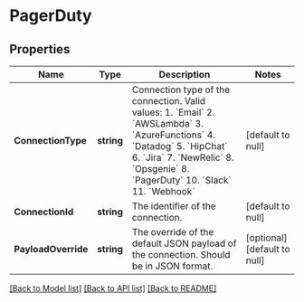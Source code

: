 # PagerDuty

## Properties
Name | Type | Description | Notes
------------ | ------------- | ------------- | -------------
**ConnectionType** | **string** | Connection type of the connection. Valid values:   1.  &#x60;Email&#x60;   2.  &#x60;AWSLambda&#x60;   3.  &#x60;AzureFunctions&#x60;   4.  &#x60;Datadog&#x60;   5.  &#x60;HipChat&#x60;   6.  &#x60;Jira&#x60;   7.  &#x60;NewRelic&#x60;   8. &#x60;Opsgenie&#x60;   8. &#x60;PagerDuty&#x60;   10. &#x60;Slack&#x60;   11. &#x60;Webhook&#x60; | [default to null]
**ConnectionId** | **string** | The identifier of the connection. | [default to null]
**PayloadOverride** | **string** | The override of the default JSON payload of the connection. Should be in JSON format. | [optional] [default to null]

[[Back to Model list]](../README.md#documentation-for-models) [[Back to API list]](../README.md#documentation-for-api-endpoints) [[Back to README]](../README.md)

